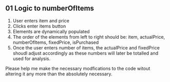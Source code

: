 ## 01 Logic to numberOfItems
1. User enters item and price
2. Clicks enter items button
3. Elements are dynamically populated
4. The order of the elements from left to right should be:
item, actualPrice, numberOfItems, fixedPrice, isPurchased
5. Once the user enters number of items, the actualPrice and fixedPrice shoudl adjust accordingly as these numbers will later be totalled and used for analysis.

Please help me make the necessary modfications to the code witout altering it any more than the absolutely necessary.